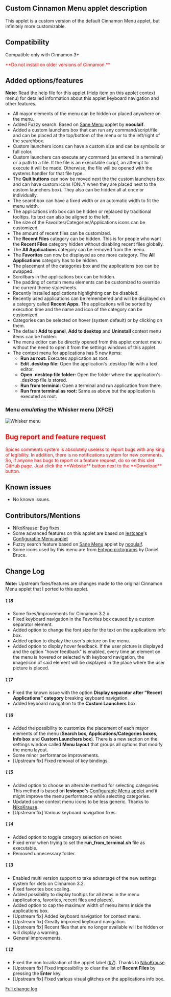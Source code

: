 ## Custom Cinnamon Menu applet description

This applet is a custom version of the default Cinnamon Menu applet, but infinitely more customizable.

## Compatibility

Compatible only with Cinnamon 3+

<span style="color:red;">
**Do not install on older versions of Cinnamon.**
</span>


## Added options/features

**Note:** Read the help file for this applet (Help item on this applet context menu) for detailed information about this applet keyboard navigation and other features.

- All mayor elements of the menu can be hidden or placed anywhere on the menu.
- Added Fuzzy search. Based on [Sane Menu](https://cinnamon-spices.linuxmint.com/applets/view/258s) applet by **nooulaif**.
- Added a custom launchers box that can run any command/script/file and can be placed at the top/bottom of the menu or to the left/right of the searchbox.
- Custom launchers icons can have a custom size and can be symbolic or full color.
- Custom launchers can execute any command (as entered in a terminal) or a path to a file. If the file is an executable script, an attempt to execute it will be made. Otherwise, the file will be opened with the systems handler for that file type.
- The **Quit buttons** can now be moved next the the custom launchers box and can have custom icons (ONLY when they are placed next to the custom launchers box). They also can be hidden all at once or individually.
- The searchbox can have a fixed width or an automatic width to fit the menu width.
- The applications info box can be hidden or replaced by traditional tooltips. Its text can also be aligned to the left.
- The size of the Favorites/Categories/Applications icons can be customized.
- The amount of recent files can be customized.
- The **Recent Files** category can be hidden. This is for people who want the **Recent Files** category hidden without disabling recent files globally.
- The **All Applications** category can be removed from the menu.
- The **Favorites** can now be displayed as one more category. The **All Applications** category has to be hidden.
- The placement of the categories box and the applications box can be swapped.
- Scrollbars in the applications box can be hidden.
- The padding of certain menu elements can be customized to override the current theme stylesheets.
- Recently installed applications highlighting can be disabled.
- Recently used applications can be remembered and will be displayed on a category called **Recent Apps**. The applications will be sorted by execution time and the name and icon of the category can be customized.
- Categories can be selected on hover (system default) or by clicking on them.
- The default **Add to panel**, **Add to desktop** and **Uninstall** context menu items can be hidden.
- The menu editor can be directly opened from this applet context menu without the need to open it from the settings windows of this applet.
- The context menu for applications has 5 new items:
    - **Run as root:** Executes application as root.
    - **Edit .desktop file:** Open the application's .desktop file with a text editor.
    - **Open .desktop file folder:** Open the folder where the application's .desktop file is stored.
    - **Run from terminal:** Open a terminal and run application from there.
    - **Run from terminal as root:** Same as above but the application is executed as root.

### Menu *emulating* the Whisker menu (XFCE)

![Whisker menu](https://raw.githubusercontent.com/Odyseus/CinnamonTools/master/Applets/0dyseus%40CustomCinnamonMenu/screenshot2.png "Whisker menu")

<h2 style="color:red;"> Bug report and feature request</h2>
<span style="color:red;">
Spices comments system is absolutely useless to report bugs with any king of legibility. In addition, there is no notifications system for new comments. So, if anyone has bugs to report or a feature request, do so on this xlet GitHub page. Just click the **Website** button next to the **Download** button.
</span>

## Known issues
- No known issues.

## Contributors/Mentions
- [NikoKrause](https://github.com/NikoKrause): Bug fixes.
- Some advanced features on this applet are based on [lestcape](https://github.com/lestcape)'s [Configurable Menu applet](https://github.com/lestcape/Configurable-Menu)
- Fuzzy search feature based on [Sane Menu](https://cinnamon-spices.linuxmint.com/applets/view/258s) applet by [nooulaif](https://github.com/nooulaif).
- Some icons used by this menu are from [Entypo pictograms](www.entypo.com) by Daniel Bruce.

## Change Log

**Note:** Upstream fixes/features are changes made to the original Cinnamon Menu applet that I ported to this applet.

##### 1.18
- Some fixes/improvements for Cinnamon 3.2.x.
- Fixed keyboard navigation in the Favorites box caused by a custom separator element.
- Added option to change the font size for the text on the applications info box.
- Added option to display the user's picture on the menu.
- Added option to display hover feedback. If the user picture is displayed and the option "hover feedback" is enabled, every time an element on the menu is hovered or selected with keyboard navigation, the image/icon of said element will be displayed in the place where the user picture is placed.

##### 1.17
- Fixed the known issue with the option **Display separator after "Recent Applications" category** breaking keyboard navigation.
- Added keyboard navigation to the **Custom Launchers** box.

##### 1.16
- Added the possibility to customize the placement of each mayor elements of the menu (**Search box**, **Applications/Categories boxes**, **Info box** and **Custom Launchers box**). There is a new section on the settings window called **Menu layout** that groups all options that modify the menu layout.
- Some minor performance improvements.
- [Upstream fix] Fixed removal of key bindings.

##### 1.15
- Added option to choose an alternate method for selecting categories. This method is based on **lestcape**'s [Configurable Menu applet](https://github.com/lestcape/Configurable-Menu) and it might improve the menu performance while selecting categories.
- Updated some context menu icons to be less generic. Thanks to [NikoKrause](https://github.com/NikoKrause).
- [Upstream fix] Various keyboard navigation fixes.

##### 1.14
- Added option to toggle category selection on hover.
- Fixed error when trying to set the **run_from_terminal.sh** file as executable.
- Removed unnecessary folder.

##### 1.13
- Enabled multi version support to take advantage of the new settings system for xlets on Cinnamon 3.2.
- Fixed favorites box scaling.
- Added possibility to display tooltips for all items in the menu (applications, favorites, recent files and places).
- Added option to cap the maximum width of menu items inside the applications box.
- [Upstream fix] Added keyboard navigation for context menu.
- [Upstream fix] Greatly improved keyboard navigation.
- [Upstream fix] Recent files that are no longer available will be hidden or will display a warning.
- General improvements.

##### 1.12
- Fixed the non localization of the applet label ([#7](https://github.com/Odyseus/CinnamonTools/issues/7)). Thanks to [NikoKrause](https://github.com/NikoKrause).
- [Upstream fix] Fixed impossibility to clear the list of **Recent Files** by pressing the **Enter** key.
- [Upstream fix] Fixed various visual glitches on the applications info box.

[Full change log](https://github.com/Odyseus/CinnamonTools/blob/master/Applets/0dyseus%40CustomCinnamonMenu/CHANGELOG.md)
